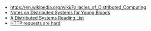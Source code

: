 * https://en.wikipedia.org/wiki/Fallacies_of_Distributed_Computing
* [Notes on Distributed Systems for Young Bloods](http://www.somethingsimilar.com/2013/01/14/notes-on-distributed-systems-for-young-bloods/)
* [A Distributed Systems Reading List](https://dancres.github.io/Pages/)
* [HTTP requests are hard](http://www.mobify.com/blog/http-requests-are-hard/)
